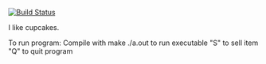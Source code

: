 [![Build Status](https://travis-ci.org/ekiesow/Inventory.svg?branch=master)](https://travis-ci.org/ekiesow/Inventory)

I like cupcakes.


To run program:
  Compile with make
  ./a.out to run executable
  "S" to sell item
  "Q" to quit program
